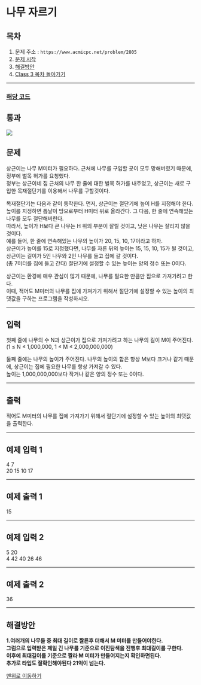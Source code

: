 # 나무 자르기

## 목차

1. 문제 주소 : `https://www.acmicpc.net/problem/2805`
2. [문제 시작](#문제)
3. [해결방안](#해결방안)
4. [Class 3 목차 돌아가기](../README.md)
___

### [해당 코드](./나무자르기.java)

## 통과

<img src="https://github.com/user-attachments/assets/785464b4-3d97-425d-b288-efbac7ec3346">

## 문제

상근이는 나무 M미터가 필요하다. 근처에 나무를 구입할 곳이 모두 망해버렸기 때문에, 정부에 벌목 허가를 요청했다.<br>
정부는 상근이네 집 근처의 나무 한 줄에 대한 벌목 허가를 내주었고, 상근이는 새로 구입한 목재절단기를 이용해서 나무를 구할것이다.

목재절단기는 다음과 같이 동작한다. 먼저, 상근이는 절단기에 높이 H를 지정해야 한다.<br>
높이를 지정하면 톱날이 땅으로부터 H미터 위로 올라간다. 그 다음, 한 줄에 연속해있는 나무를 모두 절단해버린다.<br>
따라서, 높이가 H보다 큰 나무는 H 위의 부분이 잘릴 것이고, 낮은 나무는 잘리지 않을 것이다.<br>
예를 들어, 한 줄에 연속해있는 나무의 높이가 20, 15, 10, 17이라고 하자.<br>
상근이가 높이를 15로 지정했다면, 나무를 자른 뒤의 높이는 15, 15, 10, 15가 될 것이고, 상근이는 길이가 5인 나무와 2인 나무를 들고 집에 갈 것이다.<br>
(총 7미터를 집에 들고 간다) 절단기에 설정할 수 있는 높이는 양의 정수 또는 0이다.

상근이는 환경에 매우 관심이 많기 때문에, 나무를 필요한 만큼만 집으로 가져가려고 한다.<br>
이때, 적어도 M미터의 나무를 집에 가져가기 위해서 절단기에 설정할 수 있는 높이의 최댓값을 구하는 프로그램을 작성하시오.

___

## 입력

첫째 줄에 나무의 수 N과 상근이가 집으로 가져가려고 하는 나무의 길이 M이 주어진다. (1 ≤ N ≤ 1,000,000, 1 ≤ M ≤ 2,000,000,000)

둘째 줄에는 나무의 높이가 주어진다. 나무의 높이의 합은 항상 M보다 크거나 같기 때문에, 상근이는 집에 필요한 나무를 항상 가져갈 수 있다.<br>
높이는 1,000,000,000보다 작거나 같은 양의 정수 또는 0이다.

___

## 출력

적어도 M미터의 나무를 집에 가져가기 위해서 절단기에 설정할 수 있는 높이의 최댓값을 출력한다.

___

## 예제 입력 1

4 7 <br>
20 15 10 17

---

## 예제 출력 1

15

---

## 예제 입력 2

5 20 <br>
4 42 40 26 46

---

## 예제 출력 2

36

---

## 해결방안
**1.여러개의 나무들 중 최대 길이로 짤른후 더해서 M 미터를 만들어야한다.**<br>
**그럼으로 입력받은 제일 긴 나무를 기준으로 이진탐색을 진행후 최대길이를 구한다.** <br>
**이후에 최대길이를 기준으로 짤라 M 미터가 만들어지는지 확인하면된다.**<br>
**추가로 타입도 잘확인해야된다 21억이 넘는다.**<br>

[맨위로 이동하기](#나무-자르기)